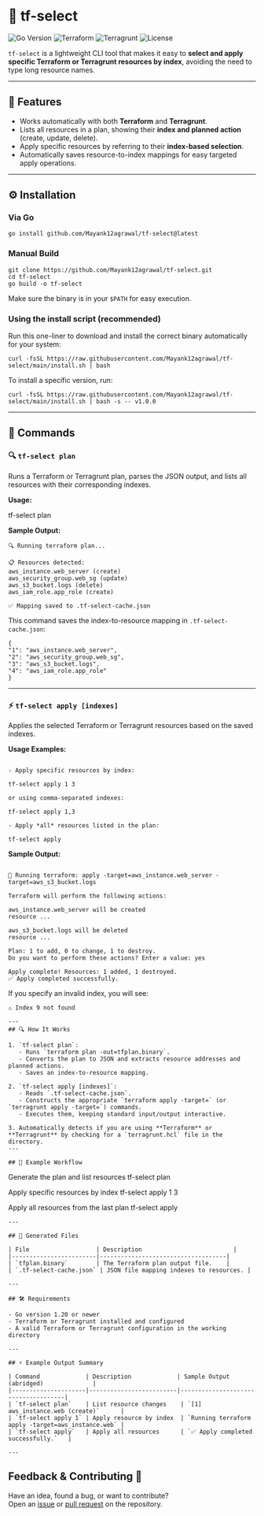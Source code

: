 # 🌱 tf-select

![Go Version](https://img.shields.io/badge/Go-1.20+-blue)
![Terraform](https://img.shields.io/badge/Terraform-Compatible-5C4EE5?logo=terraform)
![Terragrunt](https://img.shields.io/badge/Terragrunt-Compatible-green)
![License](https://img.shields.io/badge/License-MIT-yellow)

`tf-select` is a lightweight CLI tool that makes it easy to **select and apply specific Terraform or Terragrunt resources by index**, avoiding the need to type long resource names.

---

## 🚀 Features

- Works automatically with both **Terraform** and **Terragrunt**.
- Lists all resources in a plan, showing their **index and planned action** (create, update, delete).
- Apply specific resources by referring to their **index-based selection**.
- Automatically saves resource-to-index mappings for easy targeted apply operations.

---
## ⚙️ Installation

### Via Go
```
go install github.com/Mayank12agrawal/tf-select@latest
```
### Manual Build
```
git clone https://github.com/Mayank12agrawal/tf-select.git
cd tf-select
go build -o tf-select
```

Make sure the binary is in your `$PATH` for easy execution.

### Using the install script (recommended)

Run this one-liner to download and install the correct binary automatically for your system:
```
curl -fsSL https://raw.githubusercontent.com/Mayank12agrawal/tf-select/main/install.sh | bash
```
To install a specific version, run:
```
curl -fsSL https://raw.githubusercontent.com/Mayank12agrawal/tf-select/main/install.sh | bash -s -- v1.0.0

```
---

## 🧩 Commands

### 🔍 `tf-select plan`

Runs a Terraform or Terragrunt plan, parses the JSON output, and lists all resources with their corresponding indexes.

**Usage:**

tf-select plan

**Sample Output:**
```
🔍 Running terraform plan...

📋 Resources detected:
aws_instance.web_server (create)
aws_security_group.web_sg (update)
aws_s3_bucket.logs (delete)
aws_iam_role.app_role (create)

✅ Mapping saved to .tf-select-cache.json
```

This command saves the index-to-resource mapping in `.tf-select-cache.json`:
```
{
"1": "aws_instance.web_server",
"2": "aws_security_group.web_sg",
"3": "aws_s3_bucket.logs",
"4": "aws_iam_role.app_role"
}
```


---

### ⚡ `tf-select apply [indexes]`

Applies the selected Terraform or Terragrunt resources based on the saved indexes.

**Usage Examples:**
```

- Apply specific resources by index:

tf-select apply 1 3

or using comma-separated indexes:

tf-select apply 1,3

- Apply *all* resources listed in the plan:

tf-select apply
```

**Sample Output:**
```

🚀 Running terraform: apply -target=aws_instance.web_server -target=aws_s3_bucket.logs

Terraform will perform the following actions:

aws_instance.web_server will be created
resource ...

aws_s3_bucket.logs will be deleted
resource ...

Plan: 1 to add, 0 to change, 1 to destroy.
Do you want to perform these actions? Enter a value: yes

Apply complete! Resources: 1 added, 1 destroyed.
✅ Apply completed successfully.
```

If you specify an invalid index, you will see:

```
⚠️ Index 9 not found
```

```
---
## 🔍 How It Works

1. `tf-select plan`:
   - Runs `terraform plan -out=tfplan.binary`.
   - Converts the plan to JSON and extracts resource addresses and planned actions.
   - Saves an index-to-resource mapping.

2. `tf-select apply [indexes]`:
   - Reads `.tf-select-cache.json`.
   - Constructs the appropriate `terraform apply -target=` (or `terragrunt apply -target=`) commands.
   - Executes them, keeping standard input/output interactive.

3. Automatically detects if you are using **Terraform** or **Terragrunt** by checking for a `terragrunt.hcl` file in the directory.
---

## 🧾 Example Workflow
```

Generate the plan and list resources
tf-select plan

Apply specific resources by index
tf-select apply 1 3

Apply all resources from the last plan
tf-select apply
```
---

## 📂 Generated Files

| File                   | Description                          |
|------------------------|------------------------------------|
| `tfplan.binary`        | The Terraform plan output file.    |
| `.tf-select-cache.json` | JSON file mapping indexes to resources. |

---

## 🛠 Requirements

- Go version 1.20 or newer
- Terraform or Terragrunt installed and configured
- A valid Terraform or Terragrunt configuration in the working directory

---

## ⚡ Example Output Summary

| Command             | Description             | Sample Output (abridged)              |
|---------------------|-------------------------|-------------------------------------|
| `tf-select plan`    | List resource changes    | `[1] aws_instance.web (create)`      |
| `tf-select apply 1` | Apply resource by index  | `Running terraform apply -target=aws_instance.web` |
| `tf-select apply`   | Apply all resources      | `✅ Apply completed successfully.`   |

---
```
## Feedback & Contributing 🤝

Have an idea, found a bug, or want to contribute?  
Open an [issue](https://github.com/Mayank12agrawal/tf-select/issues) or [pull request](https://github.com/Mayank12agrawal/tf-select/pulls) on the repository.







